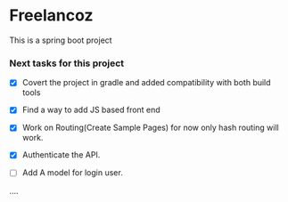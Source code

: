 # Freelancoz
This is a spring boot project

### Next tasks for this project
- [x] Covert the project in gradle and added compatibility with both build tools
- [x] Find a way to add JS based front end
- [x] Work on Routing(Create Sample Pages) for now only hash routing will work.
- [x] Authenticate the API.
- [ ] Add A model for login user.


....